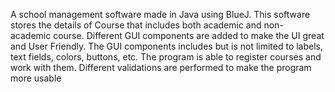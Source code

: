 A school management software made in Java using BlueJ. This software stores the details 
of Course that includes both academic and non- academic course. Different GUI components are added to make the UI great and 
User Friendly. The GUI components includes but is not limited to labels, text fields, colors, 
buttons, etc. The program is able to register courses and work with them. 
Different validations are performed to make the program more usable
